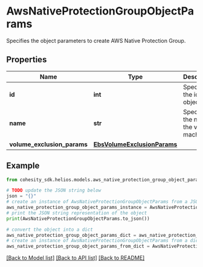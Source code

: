 # AwsNativeProtectionGroupObjectParams

Specifies the object parameters to create AWS Native Protection Group.

## Properties

Name | Type | Description | Notes
------------ | ------------- | ------------- | -------------
**id** | **int** | Specifies the id of the object. | 
**name** | **str** | Specifies the name of the virtual machine. | [optional] [readonly] 
**volume_exclusion_params** | [**EbsVolumeExclusionParams**](EbsVolumeExclusionParams.md) |  | [optional] 

## Example

```python
from cohesity_sdk.helios.models.aws_native_protection_group_object_params import AwsNativeProtectionGroupObjectParams

# TODO update the JSON string below
json = "{}"
# create an instance of AwsNativeProtectionGroupObjectParams from a JSON string
aws_native_protection_group_object_params_instance = AwsNativeProtectionGroupObjectParams.from_json(json)
# print the JSON string representation of the object
print(AwsNativeProtectionGroupObjectParams.to_json())

# convert the object into a dict
aws_native_protection_group_object_params_dict = aws_native_protection_group_object_params_instance.to_dict()
# create an instance of AwsNativeProtectionGroupObjectParams from a dict
aws_native_protection_group_object_params_from_dict = AwsNativeProtectionGroupObjectParams.from_dict(aws_native_protection_group_object_params_dict)
```
[[Back to Model list]](../README.md#documentation-for-models) [[Back to API list]](../README.md#documentation-for-api-endpoints) [[Back to README]](../README.md)


